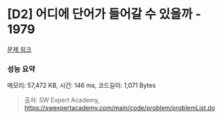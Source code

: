 # [D2] 어디에 단어가 들어갈 수 있을까 - 1979 

[문제 링크](https://swexpertacademy.com/main/code/problem/problemDetail.do?contestProbId=AV5PuPq6AaQDFAUq) 

### 성능 요약

메모리: 57,472 KB, 시간: 146 ms, 코드길이: 1,071 Bytes



> 출처: SW Expert Academy, https://swexpertacademy.com/main/code/problem/problemList.do